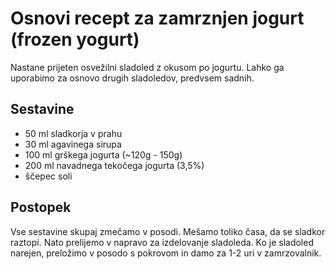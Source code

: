 # Osnovi recept za zamrznjen jogurt (frozen yogurt)

Nastane prijeten osvežilni sladoled z okusom po jogurtu. Lahko ga uporabimo za osnovo drugih sladoledov, predvsem sadnih.

## Sestavine

 * 50 ml sladkorja v prahu
 * 30 ml agavinega sirupa
 * 100 ml grškega jogurta (~120g - 150g)
 * 200 ml navadnega tekočega jogurta (3,5%)
 * ščepec soli
 
 
 ## Postopek
 
Vse sestavine skupaj zmečamo v posodi. Mešamo toliko časa, da se sladkor raztopi. Nato prelijemo v napravo za izdelovanje sladoleda. Ko je sladoled narejen, preložimo v posodo s pokrovom in damo za 1-2 uri v zamrzovalnik.
